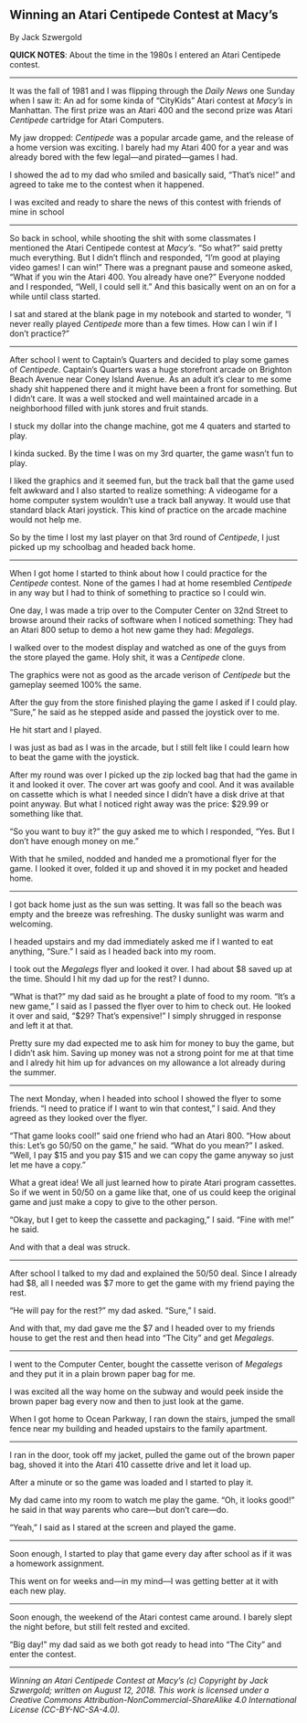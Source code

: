 ## Winning an Atari Centipede Contest at Macy’s

By Jack Szwergold

**QUICK NOTES**: About the time in the 1980s I entered an Atari Centipede contest.

***

It was the fall of 1981 and I was flipping through the *Daily News* one  Sunday when I saw it: An ad for some kinda of “CityKids” Atari contest at *Macy’s* in Manhattan. The first prize was an Atari 400 and the second prize was Atari *Centipede* cartridge for Atari Computers.

My jaw dropped: *Centipede* was a popular arcade game, and the release of a home version was exciting. I barely had my Atari 400 for a year and was already bored with the few legal—and pirated—games I had.

I showed the ad to my dad who smiled and basically said, “That’s nice!” and agreed to take me to the contest when it happened.

I was excited and ready to share the news of this contest with friends of mine in school

***

So back in school, while shooting the shit with some classmates I mentioned the Atari Centipede contest at *Macy’s*. “So what?” said pretty much everything. But I didn’t flinch and responded, “I’m good at playing video games! I can win!” There was a pregnant pause and someone asked, “What if you win the Atari 400. You already have one?” Everyone nodded and I responded, “Well, I could sell it.” And this basically went on an on for a while until class started.

I sat and stared at the blank page in my notebook and started to wonder, “I never really played *Centipede* more than a few times. How can I win if I don’t practice?”

***

After school I went to Captain’s Quarters and decided to play some games of *Centipede*. Captain’s Quarters was a huge storefront arcade on Brighton Beach Avenue near Coney Island Avenue. As an adult it’s clear to me some shady shit happened there and it might have been a front for something. But I didn’t care. It was a well stocked and well maintained arcade in a neighborhood filled with junk stores and fruit stands.

I stuck my dollar into the change machine, got me 4 quaters and started to play.

I kinda sucked. By the time I was on my 3rd quarter, the game wasn’t fun to play.

I liked the graphics and it seemed fun, but the track ball that the game used felt awkward and I also started to realize something: A videogame for a home computer system wouldn’t use a track ball anyway. It would use that standard black Atari joystick. This kind of practice on the arcade machine would not help me.

So by the time I lost my last player on that 3rd round of *Centipede*, I just picked up my schoolbag and headed back home.

***

When I got home I started to think about how I could practice for the *Centipede* contest. None of the games I had at home resembled *Centipede* in any way but I had to think of something to practice so I could win.

One day, I was made a trip over to the Computer Center on 32nd Street to browse around their racks of software when I noticed something: They had an Atari 800 setup to demo a hot new game they had: *Megalegs*.

I walked over to the modest display and watched as one of the guys from the store played the game. Holy shit, it was a *Centipede* clone.

The graphics were not as good as the arcade verison of *Centipede* but the gameplay seemed 100% the same.

After the guy from the store finished playing the game I asked if I could play. “Sure,” he said as he stepped aside and passed the joystick over to me.

He hit start and I played.

I was just as bad as I was in the arcade, but I still felt like I could learn how to beat the game with the joystick.

After my round was over I picked up the zip locked bag that had the game in it and looked it over. The cover art was goofy and cool. And it was available on cassette which is what I needed since I didn’t have a disk drive at that point anyway. But what I noticed right away was the price: $29.99 or something like that.

“So you want to buy it?” the guy asked me to which I responded, “Yes. But I don’t have enough money on me.”

With that he smiled, nodded and handed me a promotional flyer for the game. I looked it over, folded it up and shoved it in my pocket and headed home.

***

I got back home just as the sun was setting. It was fall so the beach was empty and the breeze was refreshing. The dusky sunlight was warm and welcoming.

I headed upstairs and my dad immediately asked me if I wanted to eat anything, “Sure.” I said as I headed back into my room.

I took out the *Megalegs* flyer and looked it over. I had about $8 saved up at the time. Should I hit my dad up for the rest? I dunno.

“What is that?” my dad said as he brought a plate of food to my room. “It’s a new game,” I said as I passed the flyer over to him to check out. He looked it over and said, “$29? That’s expensive!” I simply shrugged in response and left it at that.

Pretty sure my dad expected me to ask him for money to buy the game, but I didn’t ask him. Saving up money was not a strong point for me at that time and I alredy hit him up for advances on my allowance a lot already during the summer.

***

The next Monday, when I headed into school I showed the flyer to some friends. “I need to pratice if I want to win that contest,” I said. And they agreed as they looked over the flyer.

“That game looks cool!” said one friend who had an Atari 800. “How about this: Let’s go 50/50 on the game,” he said. “What do you mean?” I asked. “Well, I pay $15 and you pay $15 and we can copy the game anyway so just let me have a copy.”

What a great idea! We all just learned how to pirate Atari program cassettes. So if we went in 50/50 on a game like that, one of us could keep the original game and just make a copy to give to the other person.

“Okay, but I get to keep the cassette and packaging,” I said. “Fine with me!” he said.

And with that a deal was struck.

***

After school I talked to my dad and explained the 50/50 deal. Since I already had $8, all I needed was $7 more to get the game with my friend paying the rest.

“He will pay for the rest?” my dad asked. “Sure,” I said.

And with that, my dad gave me the $7 and I headed over to my friends house to get the rest and then head into “The City” and get *Megalegs*.

***

I went to the Computer Center, bought the cassette verison of *Megalegs* and they put it in a plain brown paper bag for me.

I was excited all the way home on the subway and would peek inside the brown paper bag every now and then to just look at the game.

When I got home to Ocean Parkway, I ran down the stairs, jumped the small fence near my building and headed upstairs to the family apartment.

***

I ran in the door, took off my jacket, pulled the game out of the brown paper bag, shoved it into the Atari 410 cassette drive and let it load up.

After a minute or so the game was loaded and I started to play it.

My dad came into my room to watch me play the game. “Oh, it looks good!” he said in that way parents who care—but don’t care—do.

“Yeah,” I said as I stared at the screen and played the game.

***

Soon enough, I started to play that game every day after school as if it was a homework assignment.

This went on for weeks and—in my mind—I was getting better at it with each new play.

***

Soon enough, the weekend of the Atari contest came around. I barely slept the night before, but still felt rested and excited.

“Big day!” my dad said as we both got ready to head into “The City” and enter the contest.

***

*Winning an Atari Centipede Contest at Macy’s (c) Copyright by Jack Szwergold; written on August 12, 2018. This work is licensed under a Creative Commons Attribution-NonCommercial-ShareAlike 4.0 International License (CC-BY-NC-SA-4.0).*